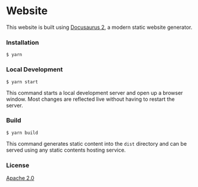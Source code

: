 # Website

This website is built using [Docusaurus 2](https://v2.docusaurus.io/),
a modern static website generator.

### Installation

```
$ yarn
```

### Local Development

```
$ yarn start
```

This command starts a local development server and open up a browser window.
Most changes are reflected live without having to restart the server.

### Build

```
$ yarn build
```

This command generates static content into the `dist` directory
and can be served using any static contents hosting service.

### License

[Apache 2.0](./LICENSE)
